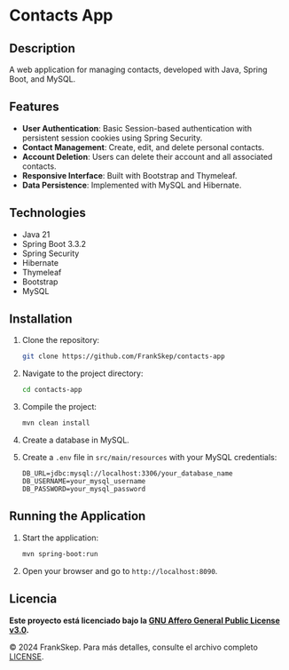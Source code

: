# Contacts App

## Description

A web application for managing contacts, developed with Java, Spring Boot, and MySQL.

## Features

- **User Authentication**: Basic Session-based authentication with persistent session cookies using Spring Security.
- **Contact Management**: Create, edit, and delete personal contacts.
- **Account Deletion**: Users can delete their account and all associated contacts.
- **Responsive Interface**: Built with Bootstrap and Thymeleaf.
- **Data Persistence**: Implemented with MySQL and Hibernate.

## Technologies

- Java 21
- Spring Boot 3.3.2
- Spring Security
- Hibernate
- Thymeleaf
- Bootstrap
- MySQL

## Installation

1. Clone the repository:
    ```sh
    git clone https://github.com/FrankSkep/contacts-app
    ```
2. Navigate to the project directory:
    ```sh
    cd contacts-app
    ```
3. Compile the project:
    ```sh
    mvn clean install
    ```
4. Create a database in MySQL.

5. Create a `.env` file in `src/main/resources` with your MySQL credentials:
    ```properties
    DB_URL=jdbc:mysql://localhost:3306/your_database_name
    DB_USERNAME=your_mysql_username
    DB_PASSWORD=your_mysql_password
    ```

## Running the Application

1. Start the application:
    ```sh
    mvn spring-boot:run
    ```
2. Open your browser and go to `http://localhost:8090`.

## Licencia

**Este proyecto está licenciado bajo la [GNU Affero General Public License v3.0](https://www.gnu.org/licenses/agpl-3.0.html).**

© 2024 FrankSkep. Para más detalles, consulte el archivo completo [LICENSE](LICENSE).
